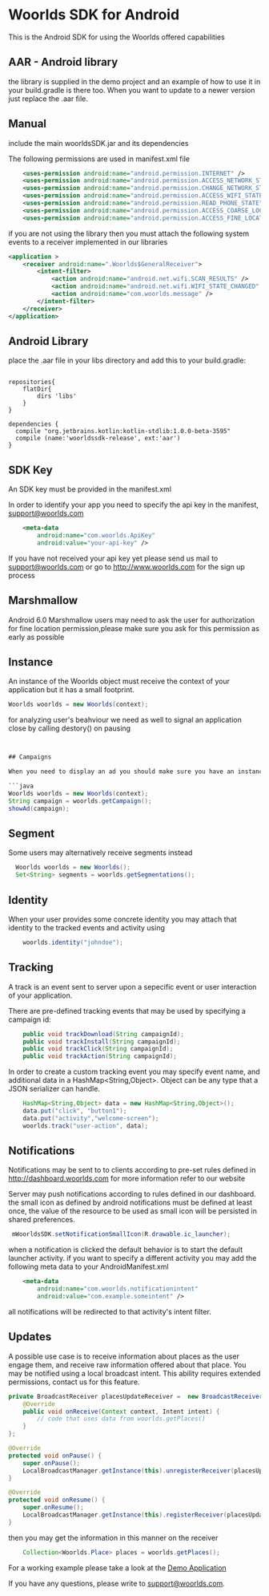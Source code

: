 Woorlds SDK for Android
=======================

This is the Android SDK for using the Woorlds offered capabilities


## AAR - Android library

the library is supplied in the demo project and an example of how to use it in your build.gradle is there too. When you want to update to a newer version just replace the .aar file.

## Manual

include the main woorldsSDK.jar and its dependencies

The following permissions are used in manifest.xml file

```xml
    <uses-permission android:name="android.permission.INTERNET" />
    <uses-permission android:name="android.permission.ACCESS_NETWORK_STATE" />
    <uses-permission android:name="android.permission.CHANGE_NETWORK_STATE"/>
    <uses-permission android:name="android.permission.ACCESS_WIFI_STATE" />
    <uses-permission android:name="android.permission.READ_PHONE_STATE" />
    <uses-permission android:name="android.permission.ACCESS_COARSE_LOCATION" />
    <uses-permission android:name="android.permission.ACCESS_FINE_LOCATION" />
```

if you are not using the library then you must attach the following system events to a receiver implemented in our libraries

```xml
<application >
    <receiver android:name=".Woorlds$GeneralReceiver">
        <intent-filter>
            <action android:name="android.net.wifi.SCAN_RESULTS" />
            <action android:name="android.net.wifi.WIFI_STATE_CHANGED" />
            <action android:name="com.woorlds.message" />
        </intent-filter>
    </receiver>
</application>
```

## Android Library

place the .aar file in your libs directory and add this to your build.gradle:

```

repositories{
    flatDir{
        dirs 'libs'
    }
}

dependencies {
  compile "org.jetbrains.kotlin:kotlin-stdlib:1.0.0-beta-3595"
  compile (name:'woorldssdk-release', ext:'aar')
}

```


## SDK Key

An SDK key must be provided in the manifest.xml

In order to identify your app you need to specify the api key in the manifest, <support@woorlds.com>
```xml
    <meta-data
        android:name="com.woorlds.ApiKey"
        android:value="your-api-key" />
```

If you have not received your api key yet please send us mail to <support@woorlds.com> or go to http://www.woorlds.com for the sign up process

## Marshmallow

Android 6.0 Marshmallow users may need to ask the user for authorization for fine location permission,please make sure you ask for this permission as early as possible


## Instance

An instance of the Woorlds object must receive the context of your application but it has a small footprint.

```java
Woorlds woorlds = new Woorlds(context);
```

for analyzing user's beahviour we need as well to signal an application close by calling destory() on pausing

```java


## Campaigns

When you need to display an ad you should make sure you have an instance of the Woorlds object and call the getCampaign() method, the method returns a string which can be used to hint your system which information to present according to server set criteria.

```java
Woorlds woorlds = new Woorlds(context);
String campaign = woorlds.getCampaign();
showAd(campaign);
```

## Segment

Some users may alternatively receive segments instead

```java
  Woorlds woorlds = new Woorlds();
  Set<String> segments = woorlds.getSegmentations();
```

## Identity

When your user provides some concrete identity you may attach that identity to the tracked events and activity using

```java
    woorlds.identity("johndoe");
```

## Tracking

A track is an event sent to server upon a sepecific event or user interaction of your application.

There are pre-defined tracking events that may be used by specifying a campaign id:

```java
    public void trackDownload(String campaignId);
    public void trackInstall(String campaignId);
    public void trackClick(String campaignId);
    public void trackAction(String campaignId);
```

In order to create a custom tracking event you may specify event name, and additional data in a HashMap<String,Object>. Object can be any type that a JSON serializer can handle.

```java
    HashMap<String,Object> data = new HashMap<String,Object>();
    data.put("click", "button1");
    data.put("activity","welcome-screen");
    woorlds.track("user-action", data);
```

## Notifications

Notifications may be sent to to clients according to pre-set rules defined in http://dashboard.woorlds.com for more information refer to our website

Server may push notifications according to rules defined in our dashboard. the small icon as defined by android notifications must be defined at least once, the value of the resource to be used as small icon will be persisted in shared preferences.

```java
 mWoorldsSDK.setNotificationSmallIcon(R.drawable.ic_launcher);
```

when a notification is clicked the default behavior is to start the default launcher activity. if you want to specify a different activity you may add the following meta data to your AndroidManifest.xml

```xml
    <meta-data
        android:name="com.woorlds.notificationintent"
        android:value="com.example.someintent" />
```

all notifications will be redirected to that activity's intent filter.


## Updates

A possible use case is to receive information about places as the user engage them, and receive raw information offered about that place. You may be notified using a local broadcast intent. This ability requires extended permissions, contact us for this feature.

```java
private BroadcastReceiver placesUpdateReceiver =  new BroadcastReceiver() {
    @Override
    public void onReceive(Context context, Intent intent) {
        // code that uses data from woorlds.getPlaces()
    }
};

@Override
protected void onPause() {
    super.onPause();
    LocalBroadcastManager.getInstance(this).unregisterReceiver(placesUpdateReceiver);
}

@Override
protected void onResume() {
    super.onResume();
    LocalBroadcastManager.getInstance(this).registerReceiver(placesUpdateReceiver, new IntentFilter("com.woorlds.update.intent"));
}

```

then you may get the information in this manner on the receiver

```java
    Collection<Woorlds.Place> places = woorlds.getPlaces();
```

For a working example please take a look at the [Demo Application](WoorldsTest/app/src/main/java/woorlds/com/woorldstest/MainActivity.java)

If you have any questions, please write to <support@woorlds.com>.
